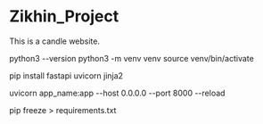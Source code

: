 # Zikhin_Project
This is a candle website.

<!-- create venv -->
python3 --version
python3 -m venv venv
source venv/bin/activate

<!-- install dependency -->
pip install fastapi uvicorn jinja2

<!-- run uvicorn server -->
uvicorn app_name:app --host 0.0.0.0 --port 8000 --reload

<!-- create requirements.txt file -->
pip freeze > requirements.txt